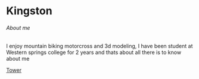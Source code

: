 # Kingston

###### About me

I enjoy mountain biking motorcross and 3d modeling, I have been student at Western springs college for 2 years and thats about all there is to know about me

[Tower](https://www.git-tower.com)
